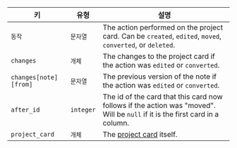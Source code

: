| 키                     | 유형        | 설명                                                                                                                           |
| --------------------- | --------- | ---------------------------------------------------------------------------------------------------------------------------- |
| `동작`                  | `문자열`     | The action performed on the project card. Can be `created`, `edited`, `moved`, `converted`, or `deleted`.                    |
| `changes`             | `개체`      | The changes to the project card if the action was `edited` or `converted`.                                                   |
| `changes[note][from]` | `문자열`     | The previous version of the note if the action was `edited` or `converted`.                                                  |
| `after_id`            | `integer` | The id of the card that this card now follows if the action was "moved". Will be `null` if it is the first card in a column. |
| `project_card`        | `개체`      | The [project card](/v3/projects/cards) itself.                                                                               |
